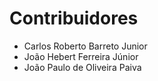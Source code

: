 # Contribuidores

* Carlos Roberto Barreto Junior
* João Hebert Ferreira Júnior
* João Paulo de Oliveira Paiva
